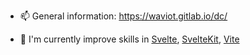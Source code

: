 - 📫 General information: https://waviot.gitlab.io/dc/

- 🌱 I'm currently improve skills in [Svelte](https://svelte.dev/), [SvelteKit](https://kit.svelte.dev/), [Vite](https://vitejs.dev/)
